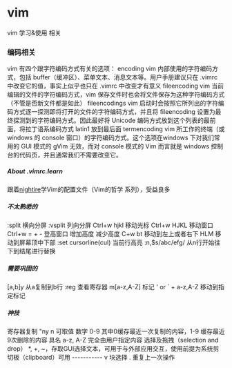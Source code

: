 ﻿<h1>vim</h1>
vim 学习&使用 相关 
<h3>编码相关</h3>
vim 有四个跟字符编码方式有关的选项：  
encoding       vim 内部使用的字符编码方式，包括 buffer（缓冲区）、菜单文本、消息文本等。用户手册建议只在 .vimrc 中改变它的值，事实上似乎也只在 .vimrc 中改变才有意义  
fileencoding   vim 当前编辑的文件的字符编码方式，vim 保存文件时也会将文件保存为这种字符编码方式（不管是否新文件都是如此）  
fileencodings  vim 启动时会按照它所列出的字符编码方式逐一探测即将打开的文件的字符编码方式，并且将 fileencoding 设置为最终探测到的字符编码方式。因此最好将 Unicode 编码方式放到这个列表的最前面，将拉丁语系编码方式 latin1 放到最后面  
termencoding   vim 所工作的终端（或 windows 的 console 窗口）的字符编码方式。这个选项在windows 下对我们常用的 GUI 模式的 gVim 无效，而对 console 模式的 Vim 而言就是 windows 控制台的代码页，并且通常我们不需要改变它。  
<h5> About .vimrc.learn</h5>
跟着<a target="_blank" href="http://segmentfault.com/u/nightire">nightire</a>学Vim的配置文件（Vim的哲学 系列），受益良多  
<h5>不太熟悉的</h5>
:split 横向分屏 :vsplit 列向分屏  
Ctrl+w hjkl 移动光标 Ctrl+w HJKL 移动窗口  
Ctrl+w = + - 登高窗口 增加高度 减少高度  
C+w bt 移动到左上或者右下  
HLM 移动到屏幕顶中下部  
:set cursorline(cul) 当前行高亮
:n,$s/abc/efg/ 从n行开始往下到结尾进行替换
<h5>需要巩固的</h5>
[a,b]y 从a复制到b行  
:reg 查看寄存器  
m[a-z,A-Z] 标记  
' or ` + a-z,A-Z 移动到指定标记  
<h5>神技</h5>  
寄存器复制  
"ny n 可取值  
    数字 0-9 其中0缓存最近一次复制的内容，1-9 缓存最近9次删除的内容  
    具名 a-z, A-Z 完全由用户指定内容
    选择及拖拽（selection and drop） *, +, ~，存取GUI选择文本，可用于与外部应用交互，使用前提为系统剪切板（clipboard）可用  
    -----------
v 块选择  
. 重复上一次操作  
